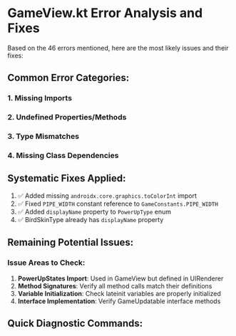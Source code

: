 # GameView.kt Error Analysis and Fixes

Based on the 46 errors mentioned, here are the most likely issues and their fixes:

## Common Error Categories:

### 1. Missing Imports
### 2. Undefined Properties/Methods
### 3. Type Mismatches
### 4. Missing Class Dependencies

## Systematic Fixes Applied:

1. ✅ Added missing `androidx.core.graphics.toColorInt` import
2. ✅ Fixed `PIPE_WIDTH` constant reference to `GameConstants.PIPE_WIDTH`
3. ✅ Added `displayName` property to `PowerUpType` enum
4. ✅ BirdSkinType already has `displayName` property

## Remaining Potential Issues:

### Issue Areas to Check:
1. **PowerUpStates Import**: Used in GameView but defined in UIRenderer
2. **Method Signatures**: Verify all method calls match their definitions
3. **Variable Initialization**: Check lateinit variables are properly initialized
4. **Interface Implementation**: Verify GameUpdatable interface methods

## Quick Diagnostic Commands: